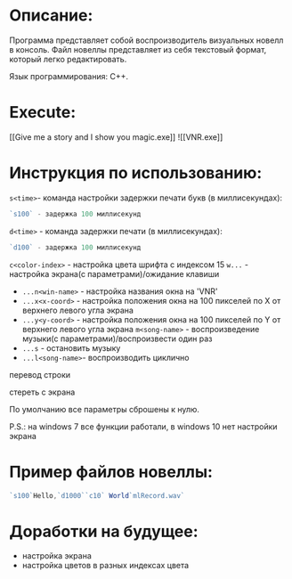 # Описание:

Программа представляет собой воспроизводитель визуальных новелл в консоль. Файл новеллы представляет из себя текстовый формат, который легко редактировать.

Язык программирования: С++.

# Execute:

[[Give me a story and I show you magic.exe]]
![[VNR.exe]]
# Инструкция по использованию:

 `s<time>`- команда настройки задержки печати букв (в миллисекундах):

```jsx
`s100` - задержка 100 миллисекунд
```

`d<time>` - команда задержки печати (в миллисекундах):

```jsx
`d100` - задержка 100 миллисекунд
```

`c<color-index>` - настройка цвета шрифта с индексом 15
`w...` - настройка экрана(с параметрами)/ожидание клавиши 
- `...n<win-name>` - настройка названия окна на 'VNR'
- `...x<x-coord>` - настройка положения окна на 100 пикселей по X от верхнего левого угла экрана   
- `...y<y-coord>` - настройка положения окна на 100 пикселей по Y от верхнего левого угла экрана
`m<song-name>` - воспроизведение музыки(с параметрами)/воспроизвести один раз   
- `...s` - остановить музыку
- `...l<song-name>`- воспроизводить циклично 

 перевод строки 

 стереть с экрана

По умолчанию все параметры сброшены к нулю.

P.S.: на windows 7 все функции работали, в windows 10 нет настройки экрана

# Пример файлов новеллы:

```jsx
`s100`Hello,`d1000``c10` World`mlRecord.wav`
```

# Доработки на будущее:

- настройка экрана
- настройка цветов в разных индексах цвета
